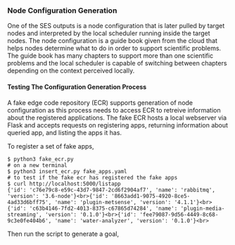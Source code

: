 ### Node Configuration Generation

One of the SES outputs is a node configuration that is later pulled by target nodes and interpreted by the local scheduler running inside the target nodes. The node configuration is a guide book given from the cloud that helps nodes determine what to do in order to support scientific problems. The guide book has many chapters to support more than one scientific problems and the local scheduler is capable of switching between chapters depending on the context perceived locally.

#### Testing The Configuration Generation Process

A fake edge code repository (ECR) supports generation of node configuration as this process needs to access ECR to retreive information about the registered applications. The fake ECR hosts a local webserver via Flask and accepts requests on registering apps, returning information about queried app, and listing the apps it has.

To register a set of fake apps,
```
$ python3 fake_ecr.py
# on a new terminal
$ python3 insert_ecr.py fake_apps.yaml
# to test if the fake ecr has registered the fake apps
$ curl http://localhost:5000/listapp
{'id': 'c76e79c8-e59c-43d7-9847-2cd6f2904af7', 'name': 'rabbitmq', 'version': '3.6-node'}<br>{'id': '8663add1-9075-4920-8ce5-4ad33d6bff75', 'name': 'plugin-metsense', 'version': '4.1.1'}<br>{'id': 'c63b4146-7fd2-4013-8375-c67865d74284', 'name': 'plugin-media-streaming', 'version': '0.1.0'}<br>{'id': 'fee79087-9d56-4449-8c68-9c3e0fe404b6', 'name': 'water-analyzer', 'version': '0.1.0'}<br>
```

Then run the script to generate a goal,

